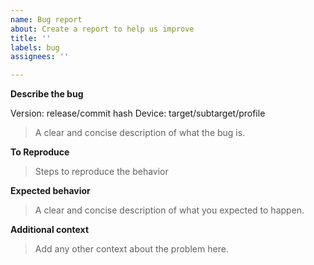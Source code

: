 ```yaml
---
name: Bug report
about: Create a report to help us improve
title: ''
labels: bug
assignees: ''

---
```


**Describe the bug**

Version: release/commit hash
Device: target/subtarget/profile

> A clear and concise description of what the bug is.

**To Reproduce**

> Steps to reproduce the behavior

**Expected behavior**

> A clear and concise description of what you expected to happen.

**Additional context**

> Add any other context about the problem here.

